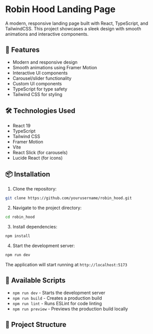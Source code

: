 # Robin Hood Landing Page

A modern, responsive landing page built with React, TypeScript, and TailwindCSS. This project showcases a sleek design with smooth animations and interactive components.

## 🚀 Features

- Modern and responsive design
- Smooth animations using Framer Motion
- Interactive UI components
- Carousel/slider functionality
- Custom UI components
- TypeScript for type safety
- Tailwind CSS for styling

## 🛠️ Technologies Used

- React 19
- TypeScript
- Tailwind CSS
- Framer Motion
- Vite
- React Slick (for carousels)
- Lucide React (for icons)

## 📦 Installation

1. Clone the repository:
```bash
git clone https://github.com/yourusername/robin_hood.git
```

2. Navigate to the project directory:
```bash
cd robin_hood
```

3. Install dependencies:
```bash
npm install
```

4. Start the development server:
```bash
npm run dev
```

The application will start running at `http://localhost:5173`

## 🔧 Available Scripts

- `npm run dev` - Starts the development server
- `npm run build` - Creates a production build
- `npm run lint` - Runs ESLint for code linting
- `npm run preview` - Previews the production build locally

## 🎨 Project Structure
